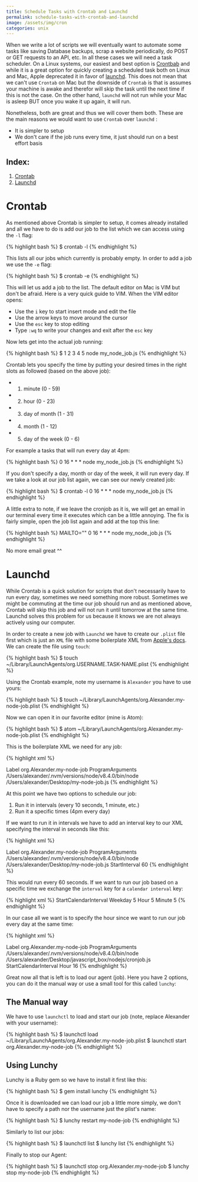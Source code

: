 ```yaml
---
title: Schedule Tasks with Crontab and Launchd
permalink: schedule-tasks-with-crontab-and-launchd
image: /assets/img/cron
categories: unix
---
```


When we write a lot of scripts we will eventually want to automate some tasks like saving Database backups, scrap a website periodically, do POST or GET requests to an API, etc. In all these cases we will need a task scheduler. On a Linux systems, our easiest and best option is [Crontbab](http://www.adminschoice.com/crontab-quick-reference) and while it is a great option for quickly creating a scheduled task both on Linux and Mac, Apple deprecated it in favor of [launchd](http://www.launchd.info/). This does not mean that we can't use `Crontab` on Mac but the downside of `Crontab` is that is assumes your machine is awake and therefor will skip the task until the next time if this is not the case. On the other hand, `launchd` will not run while your Mac is asleep BUT once you wake it up again, it will run.

Nonetheless, both are great and thus we will cover them both. These are the main reasons we would want to use `Crontab` over `launchd` :

- It is simpler to setup
- We don't care if the job runs every time, it just should run on a best effort basis

## Index:
1. [Crontab](#crontab)
2. [Launchd](#launchd)

# Crontab

As mentioned above Crontab is simpler to setup, it comes already installed and all we have to do is add our job to the list which we can access using the `-l` flag:

{% highlight bash %}
$ crontab -l
{% endhighlight %}

This lists all our jobs which currently is probably empty.
In order to add a job we use the `-e` flag:

{% highlight bash %}
$ crontab -e
{% endhighlight %}

This will let us add a job to the list. The default editor on Mac is VIM but don't be afraid. Here is a very quick guide to VIM. When the VIM editor opens:

- Use the `i` key to start insert mode and edit the file
- Use the arrow keys to move around the cursor
- Use the `esc` key to stop editing
- Type `:wq` to write your changes and exit after the `esc` key

Now lets get into the actual job running:

{% highlight bash %}
$ 1 2 3 4 5  node  my_node_job.js
{% endhighlight %}

Crontab lets you specify the time by putting your desired times in the right slots as followed (based on the above job):
- 1) minute (0 - 59)
- 2) hour (0 - 23)
- 3) day of month (1 - 31)
- 4) month (1 - 12)
- 5) day of the week (0 - 6)

For example a tasks that will run every day at 4pm:

{% highlight bash %}
0 16 * * *  node  my_node_job.js
{% endhighlight %}

If you don't specify a day, month or day of the week, it will run every day. If we take a look at our job list again, we can see our newly created job:

{% highlight bash %}
$ crontab -l
0 16 * * * node  my_node_job.js
{% endhighlight %}

A little extra to note, if we leave the cronjob as it is, we will get an email in our terminal every time it executes which can be a little annoying. The fix is fairly simple, open the job list again and add at the top this line:

{% highlight bash %}
MAILTO=""
0 16 * * *  node  my_node_job.js
{% endhighlight %}

No more email great ^^


# Launchd

While Crontab is a quick solution for scripts that don't necessarily have to run every day, sometimes we need something more robust. Sometimes we might be commuting at the time our job should run and as mentioned above, Crontab will skip this job and will not run it until tomorrow at the same time.  Launchd solves this problem for us because it knows we are not always actively using our computer.

In order to create a new job with `Launchd` we have to create our `.plist` file first which is just an `XML` file with some boilerplate XML from [Apple's docs](https://developer.apple.com/library/content/documentation/MacOSX/Conceptual/BPSystemStartup/Chapters/CreatingLaunchdJobs.html). We can create the file using `touch`:

{% highlight bash %}
$ touch ~/Library/LaunchAgents/org.USERNAME.TASK-NAME.plist
{% endhighlight %}

Using the Crontab example, note my username is `Alexander` you have to use yours:

{% highlight bash %}
$ touch ~/Library/LaunchAgents/org.Alexander.my-node-job.plist
{% endhighlight %}

Now we can open it in our favorite editor (mine is Atom):

{% highlight bash %}
$ atom ~/Library/LaunchAgents/org.Alexander.my-node-job.plist
{% endhighlight %}

This is the boilerplate XML we need for any job:

{% highlight xml %}
<?xml version="1.0" encoding="UTF-8"?>
<!DOCTYPE plist PUBLIC "-//Apple//DTD PLIST 1.0//EN" "http://www.apple.com/DTDs/PropertyList-1.0.dtd">
<plist version="1.0">
<dict>
    <key>Label</key>
    <string>org.Alexander.my-node-job</string>
    <key>ProgramArguments</key>
    <array>
        <string>/Users/alexander/.nvm/versions/node/v8.4.0/bin/node</string>
        <string>/Users/alexander/Desktop/my-node-job.js</string>
    </array>
</dict>
</plist>
{% endhighlight %}

At this point we have two options to schedule our job:
1. Run it in intervals (every 10 seconds, 1 minute, etc.)
2. Run it a specific times (4pm every day)

If we want to run it in intervals we have to add an interval key to our XML specifying the interval in seconds like this:

{% highlight xml %}
<?xml version="1.0" encoding="UTF-8"?>
<!DOCTYPE plist PUBLIC "-//Apple//DTD PLIST 1.0//EN" "http://www.apple.com/DTDs/PropertyList-1.0.dtd">
<plist version="1.0">
<dict>
    <key>Label</key>
    <string>org.Alexander.my-node-job</string>
    <key>ProgramArguments</key>
    <array>
        <string>/Users/alexander/.nvm/versions/node/v8.4.0/bin/node</string>
        <string>/Users/alexander/Desktop/my-node-job.js</string>
    </array>
    <key>StartInterval</key>
    <integer>60</integer> <!-- 60 seconds or 1 minute -->
</dict>
</plist>
{% endhighlight %}

This would run every 60 seconds. If we want to run our job based on a specific time we exchange the `interval` key for a `calendar interval` key:

{% highlight xml %}
<key>StartCalendarInterval</key>
    <dict>
        <key>Weekday</key>
        <integer>5</integer>
        <key>Hour</key>
        <integer>5</integer>
        <key>Minute</key>
        <integer>5</integer>
    </dict>
{% endhighlight %}

In our case all we want is to specify the hour since we want to run our job every day at the same time:

{% highlight xml %}
<?xml version="1.0" encoding="UTF-8"?>
<!DOCTYPE plist PUBLIC "-//Apple//DTD PLIST 1.0//EN" "http://www.apple.com/DTDs/PropertyList-1.0.dtd">
<plist version="1.0">
<dict>
    <key>Label</key>
    <!-- The label should be the same as the filename without the extension -->
    <string>org.Alexander.my-node-job</string>
    <key>ProgramArguments</key>
    <array>
        <string>/Users/alexander/.nvm/versions/node/v8.4.0/bin/node</string>
        <string>/Users/alexander/Desktop/javascript_box/nodejs/cronjob.js</string>
    </array>
    <key>StartCalendarInterval</key>
    <dict>
        <key>Hour</key>
        <integer>16</integer>
    </dict>
</dict>
</plist>
{% endhighlight %}

Great now all that is left is to load our agent (job). Here you have 2 options, you can do it the manual way or use a small tool for this called `lunchy`:

## The Manual way

We have to use `launchctl` to load and start our job (note, replace Alexander with your username):

{% highlight bash %}
$ launchctl load ~/Library/LaunchAgents/org.Alexander.my-node-job.plist
$ launchctl start org.Alexander.my-node-job
{% endhighlight %}


## Using Lunchy

Lunchy is a Ruby gem so we have to install it first like this:

{% highlight bash %}
$ gem install lunchy
{% endhighlight %}

Once it is downloaded we can load our job a little more simply, we don't have to specify a path nor the username just the plist's name:

{% highlight bash %}
$ lunchy restart my-node-job
{% endhighlight %}


Similarly to list our jobs:

{% highlight bash %}
$ launchctl list
$ lunchy list
{% endhighlight %}

Finally to stop our Agent:

{% highlight bash %}
$ launchctl stop org.Alexander.my-node-job
$ lunchy stop my-node-job
{% endhighlight %}
